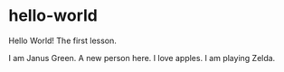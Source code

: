 # hello-world
Hello World! The first lesson.

I am Janus Green. A new person here.
I love apples.
I am playing Zelda.
